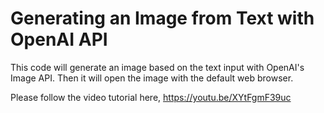 # Generating an Image from Text with OpenAI API
This code will generate an image based on the text input with OpenAI's Image API. Then it will open the image with the default web browser. 


Please follow the video tutorial here, 
https://youtu.be/XYtFgmF39uc



